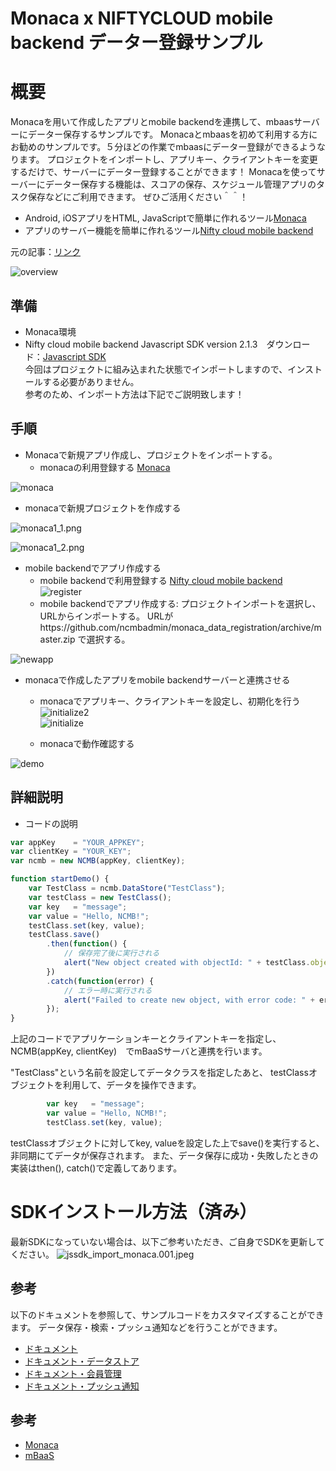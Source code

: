 # Monaca x NIFTYCLOUD mobile backend データー登録サンプル

# 概要

Monacaを用いて作成したアプリとmobile backendを連携して、mbaasサーバーにデーター保存するサンプルです。
Monacaとmbaasを初めて利用する方にお勧めのサンプルです。５分ほどの作業でmbaasにデーター登録ができるようなります。
プロジェクトをインポートし、アプリキー、クライアントキーを変更するだけで、サーバーにデーター登録することができます！
Monacaを使ってサーバーにデーター保存する機能は、スコアの保存、スケジュール管理アプリのタスク保存などにご利用できます。
ぜひご活用ください＾＾！

* Android, iOSアプリをHTML, JavaScriptで簡単に作れるツール[Monaca](https://ja.monaca.io/)
* アプリのサーバー機能を簡単に作れるツール[Nifty cloud mobile backend](http://mb.cloud.nifty.com/)

元の記事：[リンク](https://github.com/ncmbadmin/monaca_data_registration)

![overview](https://raw.githubusercontent.com/ncmbadmin/monaca_data_registration/master/readme-img/overview.JPG "概要図")


## 準備

* Monaca環境
* Nifty cloud mobile backend Javascript SDK version 2.1.3　ダウンロード：[Javascript SDK](https://github.com/NIFTYCloud-mbaas/ncmb_js/releases)<br>
今回はプロジェクトに組み込まれた状態でインポートしますので、インストールする必要がありません。<br>
参考のため、インポート方法は下記でご説明致します！

## 手順

* Monacaで新規アプリ作成し、プロジェクトをインポートする。
  - monacaの利用登録する
    [Monaca](https://ja.monaca.io/)

![monaca](https://raw.githubusercontent.com/ncmbadmin/monaca_data_registration/master/readme-img/monaca.JPG "新規プロジェクト")    
  - monacaで新規プロジェクトを作成する

![monaca1_1.png](https://qiita-image-store.s3.amazonaws.com/0/18698/e39569b5-c51e-bb84-8e97-08a2b2f52a49.png)

![monaca1_2.png](https://qiita-image-store.s3.amazonaws.com/0/18698/57a5aa82-1dd4-82f4-c707-3222baf32a73.png)  

* mobile backendでアプリ作成する
  - mobile backendで利用登録する
    [Nifty cloud mobile backend](http://mb.cloud.nifty.com/)
![register](readme-img/register.JPG "登録画面")
  - mobile backendでアプリ作成する: プロジェクトインポートを選択し、URLからインポートする。
 URLがhttps://github.com/ncmbadmin/monaca_data_registration/archive/master.zip
 で選択する。

![newapp](https://raw.githubusercontent.com/ncmbadmin/monaca_data_registration/master/readme-img/newapp.JPG "新規アプリ作成")


* monacaで作成したアプリをmobile backendサーバーと連携させる
  - monacaでアプリキー、クライアントキーを設定し、初期化を行う
![initialize2](https://raw.githubusercontent.com/ncmbadmin/monaca_data_registration/master/readme-img/appKeyClientKey.JPG "初期化")   
![initialize](https://raw.githubusercontent.com/ncmbadmin/monaca_data_registration/master/readme-img/appKeyClientKey_setting.JPG "初期化")

  - monacaで動作確認する

![demo](https://raw.githubusercontent.com/ncmbadmin/monaca_data_registration/master/readme-img/demo2.JPG "動作確認")

## 詳細説明

* コードの説明

```JavaScript
var appKey    = "YOUR_APPKEY";
var clientKey = "YOUR_KEY";
var ncmb = new NCMB(appKey, clientKey);

function startDemo() {
    var TestClass = ncmb.DataStore("TestClass");
    var testClass = new TestClass();
    var key   = "message";
    var value = "Hello, NCMB!";
    testClass.set(key, value);
    testClass.save()
        .then(function() {
            // 保存完了後に実行される
            alert("New object created with objectId: " + testClass.objectId);
        })
        .catch(function(error) {
            // エラー時に実行される
            alert("Failed to create new object, with error code: " + error.text);
        });
}
```
上記のコードでアプリケーションキーとクライアントキーを指定し、
NCMB(appKey, clientKey)　でmBaaSサーバと連携を行います。

"TestClass"という名前を設定してデータクラスを指定したあと、
testClassオブジェクトを利用して、データを操作できます。

```js
        var key   = "message";
        var value = "Hello, NCMB!";
        testClass.set(key, value);
```
testClassオブジェクトに対してkey, valueを設定した上でsave()を実行すると、非同期にてデータが保存されます。
また、データ保存に成功・失敗したときの実装はthen(), catch()で定義してあります。

# SDKインストール方法（済み）

最新SDKになっていない場合は、以下ご参考いただき、ご自身でSDKを更新してください。
![jssdk_import_monaca.001.jpeg](https://qiita-image-store.s3.amazonaws.com/0/18698/f6c95bce-17ce-a4f7-8977-47e31bf82acd.jpeg)

## 参考

以下のドキュメントを参照して、サンプルコードをカスタマイズすることができます。
データ保存・検索・プッシュ通知などを行うことができます。
* [ドキュメント](http://mb.cloud.nifty.com/doc/current/)
* [ドキュメント・データストア](http://mb.cloud.nifty.com/doc/current/datastore/basic_usage_monaca.html)
* [ドキュメント・会員管理](http://mb.cloud.nifty.com/doc/current/user/basic_usage_monaca.html)
* [ドキュメント・プッシュ通知](http://mb.cloud.nifty.com/doc/current/push/basic_usage_monaca.html)

## 参考

* [Monaca](https://ja.monaca.io/)
* [mBaaS](http://mb.cloud.nifty.com/)

